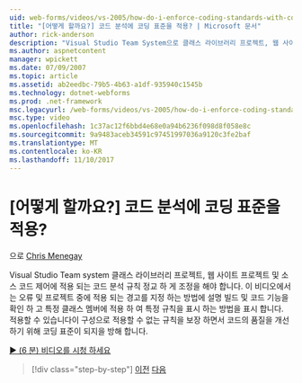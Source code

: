 ```yaml
---
uid: web-forms/videos/vs-2005/how-do-i-enforce-coding-standards-with-code-analysis
title: "[어떻게 할까요?] 코드 분석에 코딩 표준을 적용? | Microsoft 문서"
author: rick-anderson
description: "Visual Studio Team System으로 클래스 라이브러리 프로젝트, 웹 사이트 프로젝트 및 소스 코드 co에 적용 되는 코드 분석 규칙 세부적으로 제어할 있는 중..."
ms.author: aspnetcontent
manager: wpickett
ms.date: 07/09/2007
ms.topic: article
ms.assetid: ab2eedbc-79b5-4b63-a1df-935940c1545b
ms.technology: dotnet-webforms
ms.prod: .net-framework
msc.legacyurl: /web-forms/videos/vs-2005/how-do-i-enforce-coding-standards-with-code-analysis
msc.type: video
ms.openlocfilehash: 1c37ac12f6bbd4e68e0a94b6236f098d8f058e8c
ms.sourcegitcommit: 9a9483aceb34591c97451997036a9120c3fe2baf
ms.translationtype: MT
ms.contentlocale: ko-KR
ms.lasthandoff: 11/10/2017
---
```

<a name="how-do-i-enforce-coding-standards-with-code-analysis"></a>[어떻게 할까요?] 코드 분석에 코딩 표준을 적용?
====================
으로 [Chris Menegay](https://twitter.com/CMenegay)

Visual Studio Team system 클래스 라이브러리 프로젝트, 웹 사이트 프로젝트 및 소스 코드 제어에 적용 되는 코드 분석 규칙 정교 하 게 조정을 해야 합니다. 이 비디오에서는 오류 및 프로젝트 중에 적용 되는 경고를 지정 하는 방법에 설명 빌드 및 코드 기능을 확인 하 고 특정 클래스 멤버에 적용 하 여 특정 규칙을 표시 하는 방법을 표시 합니다. 적용할 수 있습니다이 구성으로 적용할 수 없는 규칙을 보장 하면서 코드의 품질을 개선 하기 위해 코딩 표준이 되지을 방해 합니다.

[&#9654; (6 분) 비디오를 시청 하세요](https://channel9.msdn.com/Blogs/ASP-NET-Site-Videos/how-do-i-enforce-coding-standards-with-code-analysis)

>[!div class="step-by-step"]
[이전](how-do-i-set-up-distributed-load-testing-for-high-volume-tests.md)
[다음](how-do-i-use-generic-tests.md)
